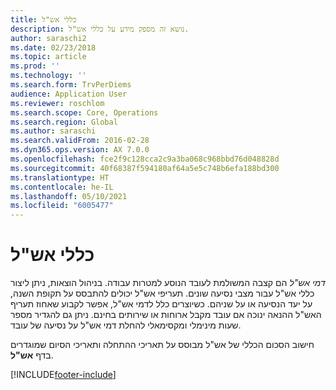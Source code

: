 ```yaml
---
title: כללי אש"ל
description: נושא זה מספק מידע על כללי אש"ל.
author: saraschi2
ms.date: 02/23/2018
ms.topic: article
ms.prod: ''
ms.technology: ''
ms.search.form: TrvPerDiems
audience: Application User
ms.reviewer: roschlom
ms.search.scope: Core, Operations
ms.search.region: Global
ms.author: saraschi
ms.search.validFrom: 2016-02-28
ms.dyn365.ops.version: AX 7.0.0
ms.openlocfilehash: fce2f9c128cca2c9a3ba068c968bbd76d048828d
ms.sourcegitcommit: 40f68387f594180af64a5e5c748b6efa188bd300
ms.translationtype: HT
ms.contentlocale: he-IL
ms.lasthandoff: 05/10/2021
ms.locfileid: "6005477"
---
```

# <a name="per-diem-rules"></a>כללי אש"ל

*דמי אש"ל* הם קצבה המשולמת לעובד הנוסע למטרות עבודה. בניהול הוצאות, ניתן ליצור כללי אש"ל עבור מצבי נסיעה שונים. תעריפי אש"ל יכולים להתבסס על תקופת השנה, על יעד הנסיעה או על שניהם. כשיוצרים כלל לדמי אש"ל, אפשר לקבוע שאחוז תעריף האש"ל ההנאה ינוכה אם עובד מקבל ארוחות או שירותים בחינם. ניתן גם להגדיר מספר שעות מינימלי ומקסימאלי להחלת דמי אש"ל על נסיעה של עובד.

חישוב הסכום הכללי של אש"ל מבוסס על תאריכי ההתחלה ותאריכי הסיום שמוגדרים בדף **אש"ל**.


[!INCLUDE[footer-include](../includes/footer-banner.md)]